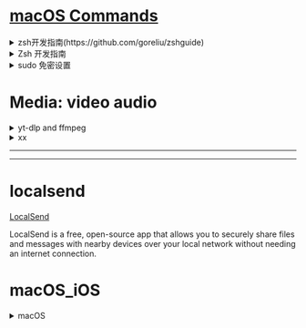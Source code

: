 # [macOS Commands](https://ss64.com/mac/)

<details>
<summary> zsh开发指南(https://github.com/goreliu/zshguide) </summary>

[Z shell](https://zsh.sourceforge.io)
  
[ zsh开发指南|| zshguide's documentation ](https://github.com/goreliu/zshguide)

</details>


<details>
<summary> Zsh 开发指南 </summary>

  [一：变量和语句](https://linux.cn/article-8842-1.html)

  [二：字符串处理之常用操作](https://linux.cn/article-8846-1.html)

  [三：字符串处理之转义字符和格式化输出](https://linux.cn/article-8864-1.html)

  [四：字符串处理之通配符](https://linux.cn/article-8883-1.html)

  [五：数组](https://linux.cn/article-8896-1.html)

  [六：哈希表](https://linux.cn/article-9017-1.html)

  [七：数值计算](https://linux.cn/article-9068-1-rel.html)

</details>

<details>
<summary> sudo 免密设置 </summary>
      
    chmod u+w /etc/sudoers, sudo vim /etc/sudoers, chmod u-w /etc/sudoers
    user    ALL = (ALL)NOPASSWD: ALL

</details>

# Media: video audio

<details> 
<summary> yt-dlp and ffmpeg </summary>
  
[yt-dlp](https://github.com/yt-dlp/yt-dlp) 

[ffmpeg](https://www.ffmpeg.org)

下载音频、转换为mp3、ogg:

      yt-dlp_macos  -x  "URL"
      
      for i (*.opus)  { ffmpeg -i "$i" -f mp3 "${i:r}.mp3"}

      for i (*.opus)  { ffmpeg -i "$i" -f ogg "${i:r}.ogg"}

      ## on zsh shell

</details>


<details>
<summary> xx </summary>


</details>

---
---
#  localsend

[LocalSend](https://github.com/localsend/localsend)

LocalSend is a free, open-source app that allows you to securely share files and messages with nearby devices over your local network without needing an internet connection.

# macOS_iOS

<details>
<summary> macOS </summary>

## [yt-dlp](https://github.com/yt-dlp/yt-dlp)

  [yt-dlp readme](https://github.com/yt-dlp/yt-dlp#readme)

  [How to download an MP4 from YouTube](https://www.jeffgeerling.com/blog/2022/how-download-mp4-youtube-every-time)

  Sorting Formats

      yt-dlp_macos -S res,ext --recode mp4  URL


## [FFMPEG](https://ffmpeg.org)

[Download: Ffmpeg, ffprobe, ffplay](https://evermeet.cx/ffmpeg/)

[FFmpeg MP3 Encoding Guide](https://trac.ffmpeg.org/wiki/Encode/MP3)

 Example to encode VBR MP3 audio with ffmpeg using the libmp3lame library:

    ffmpeg -i input.wav -codec:a libmp3lame -qscale:a 2 output.mp3

## [Check Disk Health on Mac with smartctl](https://www.smartmontools.org)

## [Zed editor](https://zed.dev)

## [mac-cleanup: A cleanup script for macOS](https://github.com/mac-cleanup/mac-cleanup-sh)

## [妙言--轻灵的 Markdown 笔记本](https://github.com/tw93/MiaoYan)

## [macOS Ventura 13 优化配置（基于 ARM 平台）](https://www.sqlsec.com/2023/07/ventura.html)


</details>
